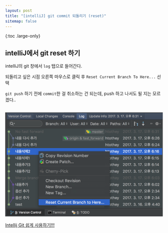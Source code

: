 ```yaml
---
layout: post
title: "[intelliJ] git commit 되돌리기 (reset)"
sitemap: false
---
```


{:toc .large-only}

## intelliJ에서 git reset 하기

intelliJ의 git 창에서 `log` 탭으로 들어간다.

되돌리고 싶은 시점 오른쪽 마우스로 클릭 후 `Reset Current Branch To Here...` 선택

`git push` 하기 전에 `commit`한 걸 취소하는 건 되는데, push 하고 나서도 될 지는 모르겠다..

<br/>

<img src="/assets/img/blog/intellij_git_reset.png">

<br/>

[Intellij Git 쉽게 사용하기!!!](https://ddoriya.tistory.com/entry/Intellij-Git-%EC%82%AC%EC%9A%A9%EB%B2%95)
